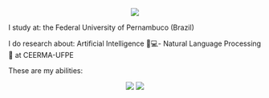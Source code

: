 <p align="center">
  <a href="https://github.com/DenverCoder1/readme-typing-svg"><img src="https://readme-typing-svg.herokuapp.com?lines=Hey+there!👋;I'm+Otávio+Francisco!;I'm+an+aspiring+Data+Scientist🔎📊;and+a+Computer+Engineering+student.🖥⚙;Check+out+my+projects!😁;&center=true&width=500&height=50"></a>
</p>





I study at: the Federal University of Pernambuco (Brazil)

I do research about: Artificial Intelligence 🧠💻- Natural Language Processing 💭
at CEERMA-UFPE

These are my abilities: 
<p>
<div align="center">
  <img src="https://img.shields.io/badge/Python-3670A0?style=for-the-badge&logo=python&logoColor=ffdd54">
  <img src="https://img.shields.io/badge/C/C++-00AED8.svg?style=for-the-badge&logo=C++&logoColor=white">
</div>
</p>
